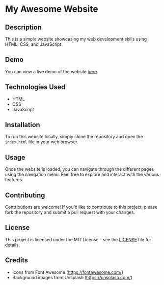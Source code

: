 # My Awesome Website

## Description
This is a simple website showcasing my web development skills using HTML, CSS, and JavaScript.

## Demo
You can view a live demo of the website [here](https://akhileshkotegar.github.io/Portfolio_Website/).

## Technologies Used
- HTML
- CSS
- JavaScript

## Installation
To run this website locally, simply clone the repository and open the `index.html` file in your web browser.

## Usage
Once the website is loaded, you can navigate through the different pages using the navigation menu. Feel free to explore and interact with the various features.

## Contributing
Contributions are welcome! If you'd like to contribute to this project, please fork the repository and submit a pull request with your changes.

## License
This project is licensed under the MIT License - see the [LICENSE](LICENSE) file for details.

## Credits
- Icons from Font Awesome (https://fontawesome.com/)
- Background images from Unsplash (https://unsplash.com/)
